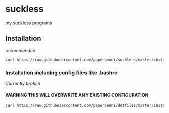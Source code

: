 # suckless
my suckless programs

## Installation

*recommended*

```sh
curl https://raw.githubusercontent.com/paperbenni/suckless/master/install.sh | bash
```
### Installation including config files like .bashrc

*Currently broken*

#### WARNING THIS WILL OVERWRITE ANY EXISTING CONFIGURATION
```sh
curl https://raw.githubusercontent.com/paperbenni/dotfiles/master/install.sh | bash -s c
```
